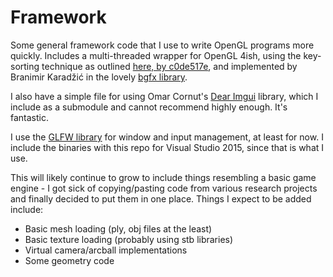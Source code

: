 # Framework
Some general framework code that I use to write OpenGL programs more quickly. 
Includes a multi-threaded wrapper for OpenGL 4ish, using the key-sorting technique as outlined [here, by c0de517e](http://c0de517e.blogspot.ca/2014/04/how-to-make-rendering-engine.html), and implemented by Branimir Karadžić in the lovely [bgfx library](https://github.com/bkaradzic/bgfx). 

I also have a simple file for using Omar Cornut's [Dear Imgui](https://github.com/ocornut/imgui) library, which I include as a submodule and cannot recommend highly enough. It's fantastic.

I use the [GLFW library](http://www.glfw.org/) for window and input management, at least for now. I include the binaries with this repo for Visual Studio 2015, since that is what I use.

This will likely continue to grow to include things resembling a basic game engine - I got sick of copying/pasting code from various research projects and finally decided to put them in one place. Things I expect to be added include:
* Basic mesh loading (ply, obj files at the least)
* Basic texture loading (probably using stb libraries)
* Virtual camera/arcball implementations
* Some geometry code

